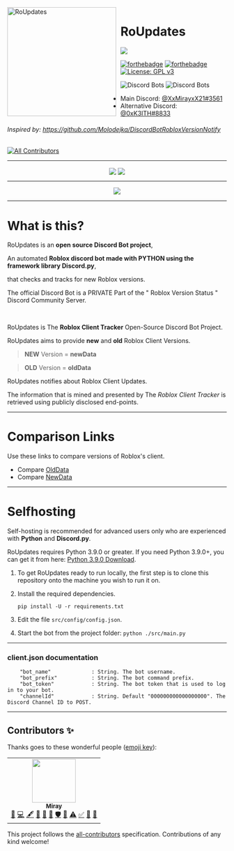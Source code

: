 <img width="250" align="left" style="float: left; margin: 0 10px 0 0;" alt="RoUpdates" src="https://media.discordapp.net/attachments/781226487084089408/783637351539933205/da66d5f6926b77f0b7a42dc972952ac9.png">

# RoUpdates

[![](https://discordapp.com/api/guilds/781226487084089405/embed.png?style=banner3)](https://discord.gg/mfZA6W4wqF)

[![forthebadge](https://forthebadge.com/images/badges/open-source.svg)](https://forthebadge.com) [![forthebadge](https://forthebadge.com/images/badges/made-with-python.svg)](https://forthebadge.com) [![License: GPL v3](https://img.shields.io/badge/License-GPLv3-blue.svg?logo=github&style=for-the-badge)](https://www.gnu.org/licenses/gpl-3.0)

![Discord Bots](https://top.gg/api/widget/lib/512227974893010954.svg?noavatar=true) ![Discord Bots](https://top.gg/api/widget/owner/720254825815736410.svg?noavatar=true)

- Main Discord: [@XxMirayxX21#3561](https://discord.com/users/325605285731500033)
- Alternative Discord: [@0xK3ITH#8833](https://discord.com/users/772156814393212928)

###### Inspired by: https://github.com/Molodejka/DiscordBotRobloxVersionNotify
<!-- ALL-CONTRIBUTORS-BADGE:START - Do not remove or modify this section -->

[![All Contributors](https://img.shields.io/badge/all_contributors-1-9C84EF.svg?style=flat-square)](#contributors-)

<!-- ALL-CONTRIBUTORS-BADGE:END -->

<div align="center">
<hr>

<img align="center" src="https://discord.c99.nl/widget/theme-1/325605285731500033.png" />
<img align="center" src="https://discord.c99.nl/widget/theme-1/772156814393212928.png" />

<hr>
</div>

<p align="center">
<img src="https://i.imgur.com/MHFEVV5.png">
</p>

<hr>

# What is this?
RoUpdates is an **open source Discord Bot project**,

An automated **Roblox discord bot made with PYTHON using the framework library Discord.py**,

that checks and tracks for new Roblox versions.

The official Discord Bot is a PRIVATE Part of the " Roblox Version Status " Discord Community Server.

<br>

RoUpdates is The **Roblox Client Tracker** Open-Source Discord Bot Project.

RoUpdates aims to provide **new** and **old** Roblox Client Versions.

> **NEW** Version = **newData**

> **OLD** Version = **oldData**

RoUpdates notifies about Roblox Client Updates.

The information that is mined and presented by The *Roblox Client Tracker*  is retrieved using publicly disclosed end-points.

<hr>

# Comparison Links
Use these links to compare versions of Roblox's client.

* Compare [OldData](https://pastebin.com/raw/zKYiWUkg)
* Compare [NewData](https://setup.roblox.com/version)

<hr>

# Selfhosting  

Self-hosting is recommended for advanced users only who are experienced with **Python** and **Discord.py**.

RoUpdates requires Python 3.9.0  or greater. If you need Python 3.9.0+, you can get it from here: [Python 3.9.0 Download](https://www.python.org/downloads/release/python-390/ "Python 3.9.0 Download").

1. To get RoUpdates ready to run locally, the first step is to clone this repository onto the machine you wish to run it on.
2. Install the required dependencies.

    ```
    pip install -U -r requirements.txt
    ```
3. Edit the file `src/config/config.json`.

4. Start the bot from the project folder: `python ./src/main.py`

<hr>

### client.json documentation

```
    "bot_name"             : String. The bot username.
    "bot_prefix"           : String. The bot command prefix.
    "bot_token"            : String. The bot token that is used to log in to your bot.
    "channelId"            : String. Default "000000000000000000". The Discord Channel ID to POST.
```

<hr>

## Contributors ✨

Thanks goes to these wonderful people ([emoji key](https://allcontributors.org/docs/en/emoji-key)):

<!-- ALL-CONTRIBUTORS-LIST:START - Do not remove or modify this section -->
<!-- prettier-ignore-start -->
<!-- markdownlint-disable -->
<table>
  <tr>
    <td align="center"><a href="http://mirayxs.github.io"><img src="https://avatars2.githubusercontent.com/u/55494819?v=4" width="100px;" alt=""/><br /><sub><b>Miray</b></sub></a><br /><a href="https://github.com/MirayXS/RoUpdates/issues?q=author%3AMirayXS" title="Bug reports">🐛</a> <a href="https://github.com/MirayXS/RoUpdates/commits?author=MirayXS" title="Code">💻</a> <a href="#content-MirayXS" title="Content">🖋</a> <a href="https://github.com/MirayXS/RoUpdates/commits?author=MirayXS" title="Documentation">📖</a> <a href="#maintenance-MirayXS" title="Maintenance">🚧</a> <a href="#projectManagement-MirayXS" title="Project Management">📆</a> <a href="#security-MirayXS" title="Security">🛡️</a> <a href="#tool-MirayXS" title="Tools">🔧</a> <a href="https://github.com/MirayXS/RoUpdates/commits?author=MirayXS" title="Tests">⚠️</a> <a href="#tutorial-MirayXS" title="Tutorials">✅</a> <a href="#talk-MirayXS" title="Talks">📢</a> <a href="#userTesting-MirayXS" title="User Testing">📓</a></td>
  </tr>
</table>

<!-- markdownlint-enable -->
<!-- prettier-ignore-end -->
<!-- ALL-CONTRIBUTORS-LIST:END -->

This project follows the [all-contributors](https://github.com/all-contributors/all-contributors) specification. Contributions of any kind welcome!
